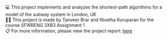 💻 This project implements and analyzes the shortest-path algorithms for a model of the subway system in London, UK  <br />
👩‍💻 This project is made by Tanveer Brar and Nivetha Kuruparan for the course SFWRENG 3XB3 Assignment 1  <br />
📋 For more information, please view the project report: [here](https://github.com/nivethakuruparan/london-subway-network/blob/main/graph_lab.ipynb)  <br />
